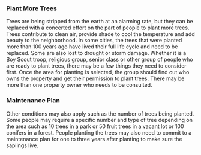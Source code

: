 ### Plant More Trees

Trees are being stripped from the earth at an alarming rate, but they can be replaced with a concerted effort on the part of people to plant more trees.
Trees contribute to clean air, provide shade to cool the temperature and add beauty to the neighborhood. In some cities, the trees that were planted more than 100 years ago have lived their full life cycle and need to be replaced. Some are also lost to drought or storm damage.
Whether it is a Boy Scout troop, religious group, senior class or other group of people who are ready to plant trees, there may be a few things they need to consider first.
Once the area for planting is selected, the group should find out who owns the property and get their permission to plant trees. There may be more than one property owner who needs to be consulted.

### Maintenance Plan

Other conditions may also apply such as the number of trees being planted. Some people may require a specific number and type of tree depending on the area such as 10 trees in a park or 50 fruit trees in a vacant lot or 100 conifers in a forest.
People planting the trees may also need to commit to a maintenance plan for one to three years after planting to make sure the saplings live.
